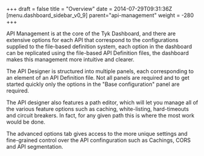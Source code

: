 +++
draft = false
title = "Overview"
date = 2014-07-29T09:31:36Z
[menu.dashboard_sidebar_v0_9]
	parent="api-management"
    weight = -280
+++

API Management is at the core of the Tyk Dashboard, and there are extensive options for each API that correspond to the configurations supplied to the file-based definition system, each option in the dashboard can be replicated using the file-based API Definition files, the dashboard makes this management more intuitive and clearer.

The API Designer is structured into multiple panels, each corresponding to an element of an API Definition file. Not all panels are required and to get started quickly only the options in the "Base configuration" panel are required.

The API designer also features a path editor, which will let you manage all of the various feature options such as caching, white-listing, hard-timeouts and circuit breakers. In fact, for any given path this is where the most work would be done.

The advanced options tab gives access to the more unique settings and fine-grained control over the API confinguration such as Cachings, CORS and API segmentation.
